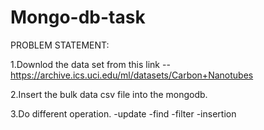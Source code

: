 # Mongo-db-task
PROBLEM STATEMENT:

  1.Downlod the data set from this link --https://archive.ics.uci.edu/ml/datasets/Carbon+Nanotubes

  2.Insert the bulk data csv file into the mongodb.
  
  3.Do different operation.
    -update
    -find
    -filter
    -insertion
    
    
